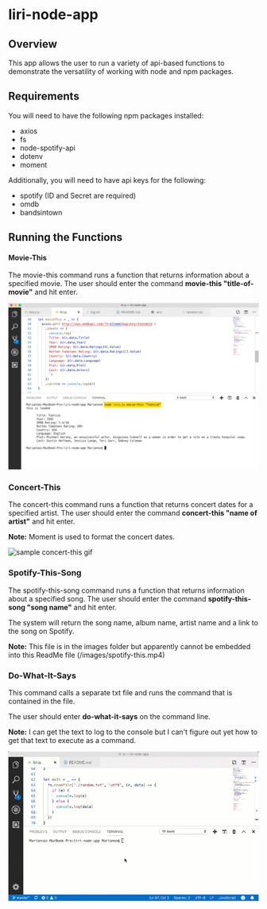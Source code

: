 # liri-node-app

## Overview
This app allows the user to run a variety of api-based functions to demonstrate the versatility of working with node and npm packages.


## Requirements
You will need to have the following npm packages installed:
* axios
* fs
* node-spotify-api
* dotenv
* moment

Additionally, you will need to have api keys for the following:
* spotify (ID and Secret are required)
* omdb
* bandsintown


## Running the Functions

#### Movie-This
The movie-this command runs a function that returns information about a specified movie.
The user should enter the command **movie-this "title-of-movie"** and hit enter.

![sample movie-this result](/images/movieThis.jpg)

### Concert-This
The concert-this command runs a function that returns concert dates for a specified artist. The user should enter the command **concert-this "name of artist"** and hit enter. 

**Note:** Moment is used to format the concert dates.

![sample concert-this gif](/images/concertThis.gif)

### Spotify-This-Song
The spotify-this-song command runs a function that returns information about a specified song. The user should enter the command **spotify-this-song "song name"** and hit enter.

The system will return the song name, album name, artist name and a link to the song on Spotify.

**Note:** This file is in the images folder but apparently cannot be embedded into this ReadMe file (/images/spotify-this.mp4)

### Do-What-It-Says
This command calls a separate txt file and runs the command that is contained in the file.

The user should enter **do-what-it-says** on the command line.

**Note:** I can get the text to log to the console but I can't figure out yet how to get that text to execute as a command.

![sample do-what-it-says gif](/images/do-it.gif)
